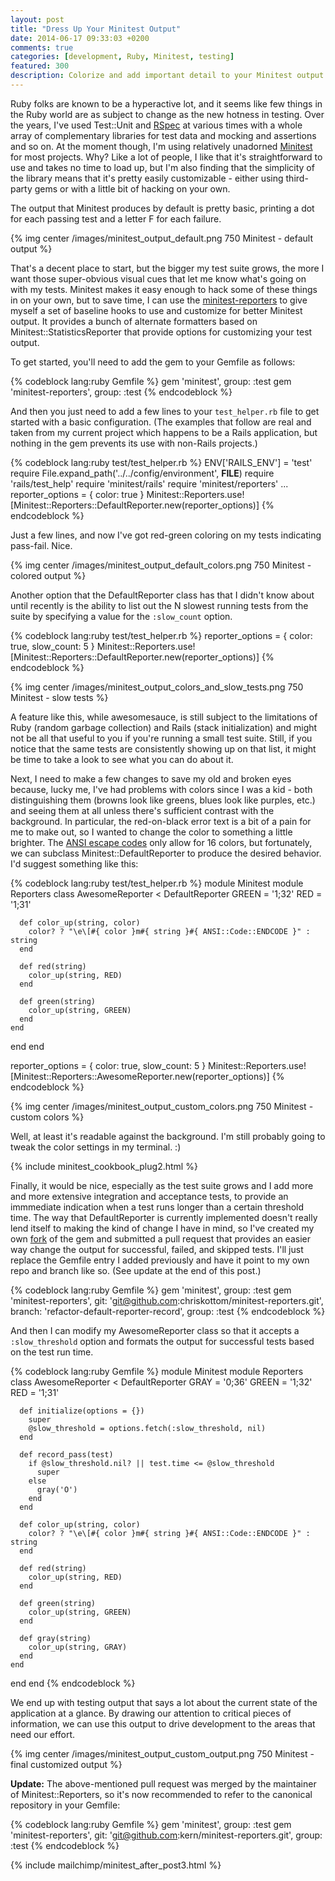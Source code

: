 ```yaml
---
layout: post
title: "Dress Up Your Minitest Output"
date: 2014-06-17 09:33:03 +0200
comments: true
categories: [development, Ruby, Minitest, testing]
featured: 300
description: Colorize and add important detail to your Minitest output using the minitest-reporters gem.
---
```

Ruby folks are known to be a hyperactive lot, and it seems like few things in the Ruby world are as subject to change as the new hotness in testing.  Over the years, I've used Test::Unit and [RSpec][1] at various times with a whole array of complementary libraries for test data and mocking and assertions and so on.  At the moment though, I'm using relatively unadorned [Minitest][2] for most projects.  Why?  Like a lot of people, I like that it's straightforward to use and takes no time to load up, but I'm also finding that the simplicity of the library means that it's pretty easily customizable - either using third-party gems or with a little bit of hacking on your own.

The output that Minitest produces by default is pretty basic, printing a dot for each passing test and a letter F for each failure.

{% img center /images/minitest_output_default.png 750 Minitest - default output %}

That's a decent place to start, but the bigger my test suite grows, the more I want those super-obvious visual cues that let me know what's going on with my tests.<!--more--> Minitest makes it easy enough to hack some of these things in on your own, but to save time, I can use the [minitest-reporters][3] to give myself a set of baseline hooks to use and customize for better Minitest output.  It provides a bunch of alternate formatters based on Minitest::StatisticsReporter that provide options for customizing your test output.

To get started, you'll need to add the gem to your Gemfile as follows:

{% codeblock lang:ruby Gemfile %}
gem 'minitest', group: :test
gem 'minitest-reporters', group: :test
{% endcodeblock %}

And then you just need to add a few lines to your ```test_helper.rb``` file to get started with a basic configuration.  (The examples that follow are real and taken from my current project which happens to be a Rails application, but nothing in the gem prevents its use with non-Rails projects.)

{% codeblock lang:ruby test/test_helper.rb %}
ENV['RAILS_ENV'] = 'test'
require File.expand_path('../../config/environment', __FILE__)
require 'rails/test_help'
require 'minitest/rails'
require 'minitest/reporters'
...
reporter_options = { color: true }
Minitest::Reporters.use! [Minitest::Reporters::DefaultReporter.new(reporter_options)]
{% endcodeblock %}

Just a few lines, and now I've got red-green coloring on my tests indicating pass-fail.  Nice.

{% img center /images/minitest_output_default_colors.png 750 Minitest - colored output %}

Another option that the DefaultReporter class has that I didn't know about until recently is the ability to list out the N slowest running tests from the suite by specifying a value for the ```:slow_count``` option.

{% codeblock lang:ruby test/test_helper.rb %}
reporter_options = { color: true, slow_count: 5 }
Minitest::Reporters.use! [Minitest::Reporters::DefaultReporter.new(reporter_options)]
{% endcodeblock %}

{% img center /images/minitest_output_colors_and_slow_tests.png 750 Minitest - slow tests %}

A feature like this, while awesomesauce, is still subject to the limitations of Ruby (random garbage collection) and Rails (stack initialization) and might not be all that useful to you if you're running a small test suite.  Still, if you notice that the same tests are consistently showing up on that list, it might be time to take a look to see what you can do about it.

Next, I need to make a few changes to save my old and broken eyes because, lucky me, I've had problems with colors since I was a kid - both distinguishing them (browns look like greens, blues look like purples, etc.) and seeing them at all unless there's sufficient contrast with the background.  In particular, the red-on-black error text is a bit of a pain for me to make out, so I wanted to change the color to something a little brighter.  The [ANSI escape codes][4] only allow for 16 colors, but fortunately, we can subclass Minitest::DefaultReporter to produce the desired behavior.  I'd suggest something like this:

{% codeblock lang:ruby test/test_helper.rb %}
module Minitest
  module Reporters
    class AwesomeReporter < DefaultReporter
      GREEN = '1;32'
      RED = '1;31'

      def color_up(string, color)
        color? ? "\e\[#{ color }m#{ string }#{ ANSI::Code::ENDCODE }" : string
      end

      def red(string)
        color_up(string, RED)
      end

      def green(string)
        color_up(string, GREEN)
      end
    end
  end
end

reporter_options = { color: true, slow_count: 5 }
Minitest::Reporters.use! [Minitest::Reporters::AwesomeReporter.new(reporter_options)]
{% endcodeblock %}

{% img center /images/minitest_output_custom_colors.png 750 Minitest - custom colors %}

Well, at least it's readable against the background.  I'm still probably going to tweak the color settings in my terminal.  :)

{% include minitest_cookbook_plug2.html %}

Finally, it would be nice, especially as the test suite grows and I add more and more extensive integration and acceptance tests, to provide an immmediate indication when a test runs longer than a certain threshold time.  The way that DefaultReporter is currently implemented doesn't really lend itself to making the kind of change I have in mind, so I've created my own [fork][5] of the gem and submitted a pull request that provides an easier way change the output for successful, failed, and skipped tests.  I'll just replace the Gemfile entry I added previously and have it point to my own repo and branch like so.  (See update at the end of this post.)

{% codeblock lang:ruby Gemfile %}
gem 'minitest', group: :test
gem 'minitest-reporters', git: 'git@github.com:chriskottom/minitest-reporters.git',
  branch: 'refactor-default-reporter-record', group: :test
{% endcodeblock %}

And then I can modify my AwesomeReporter class so that it accepts a ```:slow_threshold``` option and formats the output for successful tests based on the test run time.

{% codeblock lang:ruby Gemfile %}
module Minitest
  module Reporters
    class AwesomeReporter < DefaultReporter
      GRAY = '0;36'
      GREEN = '1;32'
      RED = '1;31'

      def initialize(options = {})
        super
        @slow_threshold = options.fetch(:slow_threshold, nil)
      end

      def record_pass(test)
        if @slow_threshold.nil? || test.time <= @slow_threshold
          super
        else
          gray('O')
        end
      end

      def color_up(string, color)
        color? ? "\e\[#{ color }m#{ string }#{ ANSI::Code::ENDCODE }" : string
      end

      def red(string)
        color_up(string, RED)
      end

      def green(string)
        color_up(string, GREEN)
      end

      def gray(string)
        color_up(string, GRAY)
      end
    end
  end
end
{% endcodeblock %}

We end up with testing output that says a lot about the current state of the application at a glance.  By drawing our attention to critical pieces of information, we can use this output to drive development to the areas that need our effort.

{% img center /images/minitest_output_custom_output.png 750 Minitest - final customized output %}

**Update:** The above-mentioned pull request was merged by the maintainer of Minitest::Reporters, so it's now recommended to refer to the canonical repository in your Gemfile:

{% codeblock lang:ruby Gemfile %}
gem 'minitest', group: :test
gem 'minitest-reporters', git: 'git@github.com:kern/minitest-reporters.git', group: :test
{% endcodeblock %}

{% include mailchimp/minitest_after_post3.html %}

[1]: http://rspec.info/
[2]: https://github.com/seattlerb/minitest
[3]: https://github.com/kern/minitest-reporters
[4]: https://en.wikipedia.org/wiki/ANSI_escape_code#Colors
[5]: https://github.com/chriskottom/minitest-reporters
